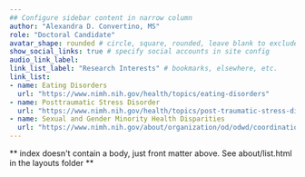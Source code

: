 ```yaml
---
## Configure sidebar content in narrow column
author: "Alexandra D. Convertino, MS"
role: "Doctoral Candidate"
avatar_shape: rounded # circle, square, rounded, leave blank to exclude
show_social_links: true # specify social accounts in site config
audio_link_label: 
link_list_label: "Research Interests" # bookmarks, elsewhere, etc.
link_list:
- name: Eating Disorders
  url: "https://www.nimh.nih.gov/health/topics/eating-disorders"
- name: Posttraumatic Stress Disorder
  url: "https://www.nimh.nih.gov/health/topics/post-traumatic-stress-disorder-ptsd"
- name: Sexual and Gender Minority Health Disparities
  url: "https://www.nimh.nih.gov/about/organization/od/odwd/coordination-of-sexual-and-gender-minority-mental-health-research-at-nimh"
---
```


** index doesn't contain a body, just front matter above.
See about/list.html in the layouts folder **